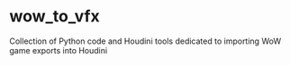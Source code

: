 # wow_to_vfx
Collection of Python code and Houdini tools dedicated to importing WoW game exports into Houdini
